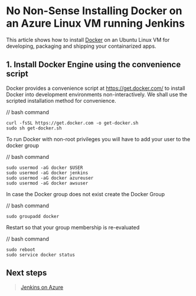 # No Non-Sense Installing Docker on an Azure Linux VM running Jenkins

This article shows how to install [Docker](https://docs.docker.com/engine/install/ubuntu) on an Ubuntu Linux VM for developing, packaging and shipping your containarized apps.

## 1. Install Docker Engine using the convenience script

Docker provides a convenience script at https://get.docker.com/ to install Docker into development environments non-interactively. 
We shall use the scripted installation method for convenience.

// bash command

    curl -fsSL https://get.docker.com -o get-docker.sh
    sudo sh get-docker.sh

To run Docker with non-root privileges you will have to add your user to the docker group

// bash command

    sudo usermod -aG docker $USER
    sudo usermod -aG docker jenkins
    sudo usermod -aG docker azureuser
    sudo usermod -aG docker awsuser

In case the Docker group does not exist create the Docker Group

// bash command

    sudo groupadd docker

Restart so that your group membership is re-evaluated

// bash command

    sudo reboot
    sudo service docker status

## Next steps

> [Jenkins on Azure](./index.yml)
